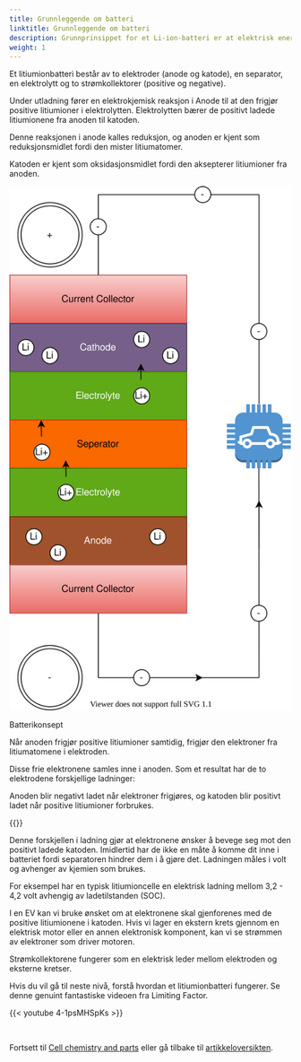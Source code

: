 ```yaml
---
title: Grunnleggende om batteri
linktitle: Grunnleggende om batteri
description: Grunnprinsippet for et Li-ion-batteri er at elektrisk energi skapes ved en elektrokjemisk reaksjon mellom to metaller med ulik affinitet.
weight: 1
---
```

<!-- markdownlint-disable MD033 -->

Et litiumionbatteri består av to elektroder (anode og katode), en separator, en elektrolytt og to strømkollektorer (positive og negative).

Under utladning fører en elektrokjemisk reaksjon i Anode til at den frigjør positive litiumioner i elektrolytten. Elektrolytten bærer de positivt ladede litiumionene fra anoden til katoden.

Denne reaksjonen i anode kalles reduksjon, og anoden er kjent som reduksjonsmidlet fordi den mister litiumatomer.

Katoden er kjent som oksidasjonsmidlet fordi den aksepterer litiumioner fra anoden.

<figur>
<img src="batteryconcept.drawio.svg" class="img-fluid mx-auto d-block">
<figcaption>
         <p class="lead text-center fw-semibold">
             Batterikonsept
         </p>
     </figcaption>
</figur>

Når anoden frigjør positive litiumioner samtidig, frigjør den elektroner fra litiumatomene i elektroden.

Disse frie elektronene samles inne i anoden. Som et resultat har de to elektrodene forskjellige ladninger:

Anoden blir negativt ladet når elektroner frigjøres, og katoden blir positivt ladet når positive litiumioner forbrukes.

{{<evkxdisplayaddarticle />}}

Denne forskjellen i ladning gjør at elektronene ønsker å bevege seg mot den positivt ladede katoden. Imidlertid har de ikke en måte å komme dit inne i batteriet fordi separatoren hindrer dem i å gjøre det. Ladningen måles i volt og avhenger av kjemien som brukes.

For eksempel har en typisk litiumioncelle en elektrisk ladning mellom 3,2 - 4,2 volt avhengig av ladetilstanden (SOC).

I en EV kan vi bruke ønsket om at elektronene skal gjenforenes med de positive litiumionene i katoden. Hvis vi lager en ekstern krets gjennom en elektrisk motor eller en annen elektronisk komponent, kan vi se strømmen av elektroner som driver motoren.

Strømkollektorene fungerer som en elektrisk leder mellom elektroden og eksterne kretser.

Hvis du vil gå til neste nivå, forstå hvordan et litiumionbatteri fungerer. Se denne genuint fantastiske videoen fra Limiting Factor.

{{< youtube 4-1psMHSpKs >}}

<br />

Fortsett til [Cell chemistry and parts](../cellchemistry/) eller gå tilbake til [artikkeloversikten](../).